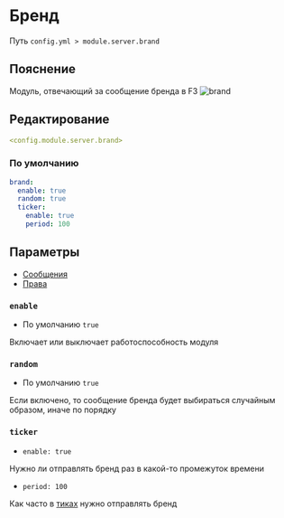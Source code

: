 # Бренд
Путь `config.yml > module.server.brand`

## Пояснение
Модуль, отвечающий за сообщение бренда в F3
![brand](/brand.png)

## Редактирование
```yaml
<config.module.server.brand>
```

### По умолчанию
```yaml
brand:
  enable: true
  random: true
  ticker:
    enable: true
    period: 100
```

## Параметры

- [Сообщения](/ru/messages/ru_ru/module/server/brand/)
- [Права](/ru/permissions/module/server/brand/)

### `enable`
- По умолчанию `true`

Включает или выключает работоспособность модуля

### `random`
- По умолчанию `true`

Если включено, то сообщение бренда будет выбираться случайным образом, иначе по порядку

### `ticker`
- `enable: true`

Нужно ли отправлять бренд раз в какой-то промежуток времени

- `period: 100`

Как часто в [тиках](https://ru.minecraft.wiki/w/%D0%A2%D0%B0%D0%BA%D1%82) нужно отправлять бренд